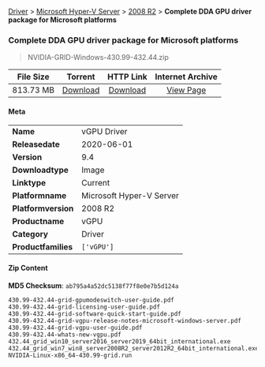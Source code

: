 
[Driver](/README.md)  >  [Microsoft Hyper-V Server](/index/Driver/Microsoft_Hyper-V_Server.md)  >  [2008 R2](/index/Driver/Microsoft_Hyper-V_Server/2008_R2.md)  >  **Complete DDA GPU driver package for Microsoft platforms**


###    Complete DDA GPU driver package for Microsoft platforms

> NVIDIA-GRID-Windows-430.99-432.44.zip   


| **File Size** | **Torrent**  | **HTTP Link** | **Internet Archive** |
|:-------------:|:------------:|:-------------:|:--------------------:|
| 813.73 MB |  [Download](https://archive.org/download/nvgpu_NVIDIA-GRID-Windows-430.99-432.44.zip_5omybvl6/nvgpu_NVIDIA-GRID-Windows-430.99-432.44.zip_5omybvl6_archive.torrent)       | [Download](https://archive.org/compress/nvgpu_NVIDIA-GRID-Windows-430.99-432.44.zip_5omybvl6) | [View Page](https://archive.org/details/nvgpu_NVIDIA-GRID-Windows-430.99-432.44.zip_5omybvl6)       |

#### Meta

<table>
<tr><td><strong>Name</strong></td><td>vGPU Driver</td></tr>
<tr><td><strong>Releasedate</strong></td><td>2020-06-01</td></tr>
<tr><td><strong>Version</strong></td><td>9.4</td></tr>
<tr><td><strong>Downloadtype</strong></td><td>Image</td></tr>
<tr><td><strong>Linktype</strong></td><td>Current</td></tr>
<tr><td><strong>Platformname</strong></td><td>Microsoft Hyper-V Server</td></tr>
<tr><td><strong>Platformversion</strong></td><td>2008 R2</td></tr>
<tr><td><strong>Productname</strong></td><td>vGPU</td></tr>
<tr><td><strong>Category</strong></td><td>Driver</td></tr>
<tr><td><strong>Productfamilies</strong></td><td><code>['vGPU']</code></td></tr>
</table>

#### Zip Content

**MD5 Checksum**: `ab795a4a52dc5138f77f8e0e7b5d124a`

```text
430.99-432.44-grid-gpumodeswitch-user-guide.pdf
430.99-432.44-grid-licensing-user-guide.pdf
430.99-432.44-grid-software-quick-start-guide.pdf
430.99-432.44-grid-vgpu-release-notes-microsoft-windows-server.pdf
430.99-432.44-grid-vgpu-user-guide.pdf
430.99-432.44-whats-new-vgpu.pdf
432.44_grid_win10_server2016_server2019_64bit_international.exe
432.44_grid_win7_win8_server2008R2_server2012R2_64bit_international.exe
NVIDIA-Linux-x86_64-430.99-grid.run
```